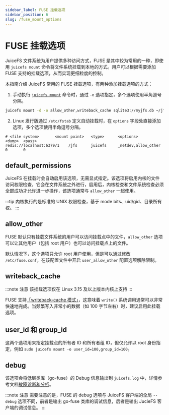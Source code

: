 ```yaml
---
sidebar_label: FUSE 挂载选项
sidebar_position: 6
slug: /fuse_mount_options
---
```

# FUSE 挂载选项

JuiceFS 文件系统为用户提供多种访问方式，FUSE 是其中较为常用的一种，即使用 `juicefs mount` 命令将文件系统挂载到本地的方式。用户可以根据需要添加 FUSE 支持的挂载选项，从而实现更细粒度的控制。

本指南介绍 JuiceFS 常用的 FUSE 挂载选项，有两种添加挂载选项的方式：

1. 手动执行 [`juicefs mount`](../reference/command_reference.md#mount) 命令时，通过 `-o` 选项指定，多个选项使用半角逗号分隔。

```bash
juicefs mount -d -o allow_other,writeback_cache sqlite3://myjfs.db ~/jfs
```

2. Linux 发行版通过 `/etc/fstab` 定义自动挂载时，在 `options` 字段处直接添加选项，多个选项使用半角逗号分隔。   

```
# <file system>       <mount point>   <type>      <options>           <dump>  <pass>
redis://localhost:6379/1    /jfs      juicefs     _netdev,allow_other   0       0
```

## default_permissions

JuiceFS 在挂载时会自动启用该选项，无需显式指定。该选项将启用内核的文件访问权限检查，它会在文件系统之外进行，启用后，内核检查和文件系统检查必须全部成功才允许进一步操作，该选项通常与 `allow_other` 一起使用。

:::tip
内核执行的是标准的 UNIX 权限检查，基于 mode bits、uid/gid、目录所有权。
:::

## allow_other

FUSE 默认只有挂载文件系统的用户可以访问挂载点中的文件，`allow_other` 选项可以让其他用户（包括 root 用户）也可以访问挂载点上的文件。

默认情况下，这个选项只允许 root 用户使用，但是可以通过修改 `/etc/fuse.conf`，在该配置文件中开启 `user_allow_other` 配置选项解除限制。

## writeback_cache

:::note 注意
该挂载选项仅在 Linux 3.15 及以上版本内核上支持
:::

FUSE 支持[「writeback-cache 模式」](https://www.kernel.org/doc/Documentation/filesystems/fuse-io.txt)，这意味着 `write()` 系统调用通常可以非常快速地完成。当频繁写入非常小的数据（如 100 字节左右）时，建议启用此挂载选项。

## user_id 和 group_id

这两个选项用来指定挂载点的所有者 ID 和所有者组 ID，但仅允许以 root 身份指定，例如 `sudo juicefs mount -o user_id=100,group_id=100`。

## debug

该选项会将低层类库（go-fuse）的 Debug 信息输出到 `juicefs.log` 中，详情参考文档[故障诊断和分析](https://juicefs.com/docs/zh/community/fault_diagnosis_and_analysis)。

:::note 注意
需要注意的是，FUSE 的 debug 选项与 JuiceFS 客户端的全局 `--debug` 选项不同，前者是输出 go-fuse 类库的调试信息，后者是输出 JucieFS 客户端的调试信息。
:::